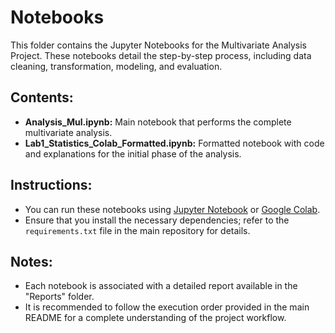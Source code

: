# Notebooks

This folder contains the Jupyter Notebooks for the Multivariate Analysis Project. These notebooks detail the step-by-step process, including data cleaning, transformation, modeling, and evaluation.

## Contents:
- **Analysis_Mul.ipynb:** Main notebook that performs the complete multivariate analysis.
- **Lab1_Statistics_Colab_Formatted.ipynb:** Formatted notebook with code and explanations for the initial phase of the analysis.

## Instructions:
- You can run these notebooks using [Jupyter Notebook](https://jupyter.org/) or [Google Colab](https://colab.research.google.com/).
- Ensure that you install the necessary dependencies; refer to the `requirements.txt` file in the main repository for details.

## Notes:
- Each notebook is associated with a detailed report available in the "Reports" folder.
- It is recommended to follow the execution order provided in the main README for a complete understanding of the project workflow.

